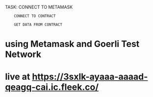 
TASK:
		CONNECT TO METAMASK

		CONNECT TO CONTRACT

		GET DATA FROM CONTRACT

# using Metamask and Goerli Test Network 

# live at https://3sxlk-ayaaa-aaaad-qeagq-cai.ic.fleek.co/
